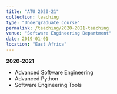 ```yaml
---
title: "ATU 2020-21"
collection: teaching
type: "Undergraduate course"
permalink: /teaching/2020-2021-teaching
venue: "Software Engineering Department"
date: 2019-01-01
location: "East Africa"
---
```


**2020-2021**

* Advanced Software Engineering
* Advanced Python
* Software Engineering Tools


